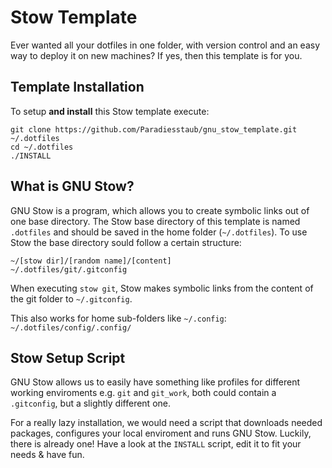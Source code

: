 Stow Template
=============

Ever wanted all your dotfiles in one folder, with version control and an easy way to deploy it on new machines? If yes, then this template is for you.


Template Installation
---------------------

To setup **and install** this Stow template execute:

    git clone https://github.com/Paradiesstaub/gnu_stow_template.git ~/.dotfiles
    cd ~/.dotfiles
    ./INSTALL


What is GNU Stow?
-----------------

GNU Stow is a program, which allows you to create symbolic links out of one base directory. The Stow base directory of this template is named `.dotfiles` and should be saved in the home folder (`~/.dotfiles`). To use Stow the base directory sould follow a certain structure:

    ~/[stow dir]/[random name]/[content]
    ~/.dotfiles/git/.gitconfig

When executing `stow git`, Stow makes symbolic links from the content of the git folder to `~/.gitconfig`.

This also works for home sub-folders like `~/.config`:
`~/.dotfiles/config/.config/`


Stow Setup Script
-----------------

GNU Stow allows us to easily have something like profiles for different working enviroments e.g. `git` and `git_work`, both could contain a `.gitconfig`, but a slightly different one.

For a really lazy installation, we would need a script that downloads needed packages, configures your local enviroment and runs GNU Stow. Luckily, there is already one!
Have a look at the `INSTALL` script, edit it to fit your needs & have fun.
